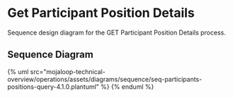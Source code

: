 # Get Participant Position Details

Sequence design diagram for the GET Participant Position Details process.

## Sequence Diagram

{% uml src="mojaloop-technical-overview/operations/assets/diagrams/sequence/seq-participants-positions-query-4.1.0.plantuml" %}
{% enduml %}